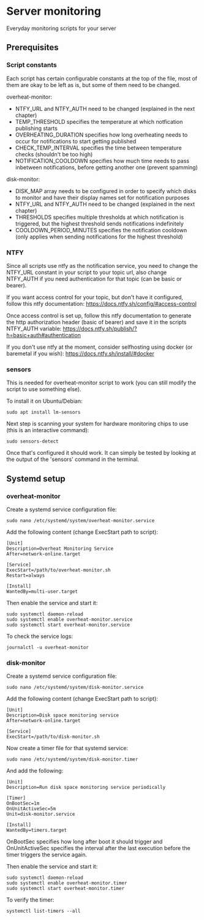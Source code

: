 # Server monitoring
Everyday monitoring scripts for your server

## Prerequisites
### Script constants
Each script has certain configurable constants at the top of the file, most of them are okay to be left as is, but some of them need to be changed.

overheat-monitor:
  - NTFY_URL and NTFY_AUTH need to be changed (explained in the next chapter)
  - TEMP_THRESHOLD specifies the temperature at which notfication publishing starts
  - OVERHEATING_DURATION specifies how long overheating needs to occur for notifications to start getting published
  - CHECK_TEMP_INTERVAL specifies the time between temperature checks (shouldn't be too high)
  - NOTIFICATION_COOLDOWN specifies how much time needs to pass inbetween notifications, before getting another one (prevent spamming)

disk-monitor:
  - DISK_MAP array needs to be configured in order to specify which disks to monitor and have their display names set for notification purposes
  - NTFY_URL and NTFY_AUTH need to be changed (explained in the next chapter)
  - THRESHOLDS specifies multiple thresholds at which notification is triggered, but the highest threshold sends notifications indefinitely
  - COOLDOWN_PERIOD_MINUTES specifies the notification cooldown (only applies when sending notifications for the highest threshold)

### NTFY
Since all scripts use ntfy as the notification service, you need to change the NTFY_URL constant in your script to your topic url, also change NTFY_AUTH if you need authentication for that topic (can be basic or bearer).

If you want access control for your topic, but don't have it configured, follow this ntfy documentation: https://docs.ntfy.sh/config/#access-control

Once access control is set up, follow this ntfy documentation to generate the http authorization header (basic of bearer) and save it in the scripts NTFY_AUTH variable: https://docs.ntfy.sh/publish/?h=basic+auth#authentication

If you don't use ntfy at the moment, consider selfhosting using docker (or baremetal if you wish): https://docs.ntfy.sh/install/#docker

### sensors
This is needed for overheat-monitor script to work (you can still modify the script to use something else).

To install it on Ubuntu/Debian:
```
sudo apt install lm-sensors
```

Next step is scanning your system for hardware monitoring chips to use (this is an interactive command):
```
sudo sensors-detect
```

Once that's configured it should work. It can simply be tested by looking at the output of the 'sensors' command in the terminal.

## Systemd setup
### overheat-monitor
Create a systemd service configuration file:
```
sudo nano /etc/systemd/system/overheat-monitor.service
```

Add the following content (change ExecStart path to script):
```
[Unit]
Description=Overheat Monitoring Service
After=network-online.target

[Service]
ExecStart=/path/to/overheat-monitor.sh
Restart=always

[Install]
WantedBy=multi-user.target
```

Then enable the service and start it:
```
sudo systemctl daemon-reload
sudo systemctl enable overheat-monitor.service
sudo systemctl start overheat-monitor.service
```

To check the service logs:
```
journalctl -u overheat-monitor
```

### disk-monitor
Create a systemd service configuration file:
```
sudo nano /etc/systemd/system/disk-monitor.service
```

Add the following content (change ExecStart path to script):
```
[Unit]
Description=Disk space monitoring service
After=network-online.target

[Service]
ExecStart=/path/to/disk-monitor.sh
```

Now create a timer file for that systemd service:
```
sudo nano /etc/systemd/system/disk-monitor.timer
```

And add the following:
```
[Unit]
Description=Run disk space monitoring service periodically

[Timer]
OnBootSec=1m
OnUnitActiveSec=5m
Unit=disk-monitor.service

[Install]
WantedBy=timers.target
```

OnBootSec specifies how long after boot it should trigger and OnUnitActiveSec specifies the interval after the last execution before the timer triggers the service again.

Then enable the service and start it:
```
sudo systemctl daemon-reload
sudo systemctl enable overheat-monitor.timer
sudo systemctl start overheat-monitor.timer
```

To verify the timer:
```
systemctl list-timers --all
```
